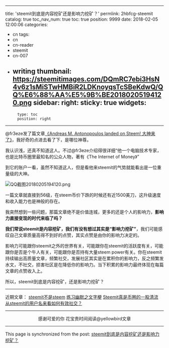 
---
title: 'steemit到底是内容挖矿还是影响力挖矿？'
permlink: 2hbfcg-steemit
catalog: true
toc_nav_num: true
toc: true
position: 9999
date: 2018-02-05 12:00:06
categories:
- cn
tags:
- cn
- cn-reader
- steemit
- cn-007
- writing
thumbnail: https://steemitimages.com/DQmRC7ebi3HsN4v6z1sMiSTwHMBiR2LDKnoyqsTcSBeKdwQ/QQ%E6%88%AA%E5%9B%BE20180205194120.png
sidebar:
    right:
        sticky: true
widgets:
    -
        type: toc
        position: right
---


@fr3eze发了篇文章[《Andreas M. Antonopoulos landed on Steem! 大神来了》](https://steemit.com/cryptocurrency/@fr3eze/andreas-m-antonopoulos-landed-on-steem#@fr3eze/re-yellowbird-re-fr3eze-andreas-m-antonopoulos-landed-on-steem-20180205t112238160z)，我好奇的点进去看了下，是哪位神尊。

我认识浅，还真不知道这人。不过@fr3eze介绍得很详细“他一个电脑技术专家，也是比特币圈里最知名的公众人物，著有《The Internet of Money》”

到它的账户一看，虽然不知道这人，但是看他来steemit的气势就能看出是一位重量级的大神。

![QQ截图20180205194120.png](https://steemitimages.com/DQmRC7ebi3HsN4v6z1sMiSTwHMBiR2LDKnoyqsTcSBeKdwQ/QQ%E6%88%AA%E5%9B%BE20180205194120.png)

一篇文章就直接到56级，在steem币价下跌的时候还有近1500美刀，这升级速度和收入能力也是神般的存在。

我突然想到一些问题，那篇文章绝不是价值连城，更多的还是个人的影响力，**影响力直接变现的时代来临了吗？**

**我们常说steemit是内容挖矿，我们有没有想过其实是“影响力挖矿”**，我们可能感叹自己文章质量高得不到好的点赞，其实点赞是由你的影响力决定的。

影响力可能跟你steemit之外的世界有关，可能跟你在steemit的活跃度有关，可能跟你是否是个牛人有关，可能跟你是否持有大量steem power有关。你在steemit持续输出高质量文章，频繁社交，发展社区其实是在累积你的影响力，反之频繁发水文，不社交，损害社区是在降低你的影响力。当下积累的影响力最终体现在每篇文章的点赞收入上。

所以，steemit到底是内容挖矿，还是影响力挖矿？


---

近期文章：
[steemit不是steem](https://steemit.com/cn/@yellowbird/steemit-steem)
[练习幽默之文字梗](https://steemit.com/cn/@yellowbird/27yfdx)
[Steemit真是币圈的一股清流](https://steemit.com/cn/@yellowbird/6uw4e6-steemit)
[从steemit的用户名来看如何有效社交？](https://steemit.com/cn/@yellowbird/5feqm8-steemit)

---

<center>感谢可爱的你
花宝贵时间阅读@yellowbird文章</center>

- - -

This page is synchronized from the post: [steemit到底是内容挖矿还是影响力挖矿？](https://steemit.com/@yellowbird/2hbfcg-steemit)
